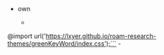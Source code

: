 - own
    - ```css
@import url('https://lxyer.github.io/roam-research-themes/greenKeyWord/index.css');```
    - 
